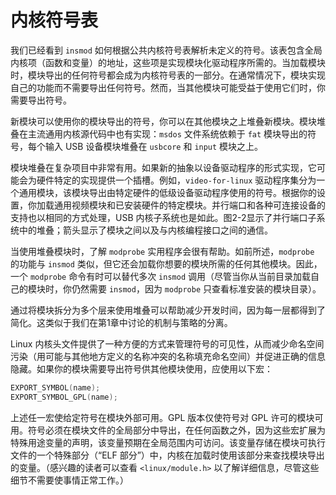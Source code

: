 # 内核符号表

我们已经看到 `insmod` 如何根据公共内核符号表解析未定义的符号。该表包含全局内核项（函数和变量）的地址，这些项是实现模块化驱动程序所需的。当加载模块时，模块导出的任何符号都会成为内核符号表的一部分。在通常情况下，模块实现自己的功能而不需要导出任何符号。然而，当其他模块可能受益于使用它们时，你需要导出符号。

新模块可以使用你的模块导出的符号，你可以在其他模块之上堆叠新模块。模块堆叠在主流通用内核源代码中也有实现：`msdos` 文件系统依赖于 `fat` 模块导出的符号，每个输入 USB 设备模块堆叠在 `usbcore` 和 `input` 模块之上。

模块堆叠在复杂项目中非常有用。如果新的抽象以设备驱动程序的形式实现，它可能会为硬件特定的实现提供一个插槽。例如，`video-for-linux` 驱动程序集分为一个通用模块，该模块导出由特定硬件的低级设备驱动程序使用的符号。根据你的设置，你加载通用视频模块和已安装硬件的特定模块。并行端口和各种可连接设备的支持也以相同的方式处理，USB 内核子系统也是如此。图2-2显示了并行端口子系统中的堆叠；箭头显示了模块之间以及与内核编程接口之间的通信。

当使用堆叠模块时，了解 `modprobe` 实用程序会很有帮助。如前所述，`modprobe` 的功能与 `insmod` 类似，但它还会加载你想要的模块所需的任何其他模块。因此，一个 `modprobe` 命令有时可以替代多次 `insmod` 调用（尽管当你从当前目录加载自己的模块时，你仍然需要 `insmod`，因为 `modprobe` 只查看标准安装的模块目录）。

通过将模块拆分为多个层来使用堆叠可以帮助减少开发时间，因为每一层都得到了简化。这类似于我们在第1章中讨论的机制与策略的分离。

Linux 内核头文件提供了一种方便的方式来管理符号的可见性，从而减少命名空间污染（用可能与其他地方定义的名称冲突的名称填充命名空间）并促进正确的信息隐藏。如果你的模块需要导出符号供其他模块使用，应使用以下宏：

```c
EXPORT_SYMBOL(name);
EXPORT_SYMBOL_GPL(name);
```

上述任一宏使给定符号在模块外部可用。GPL 版本仅使符号对 GPL 许可的模块可用。符号必须在模块文件的全局部分中导出，在任何函数之外，因为这些宏扩展为特殊用途变量的声明，该变量预期在全局范围内可访问。该变量存储在模块可执行文件的一个特殊部分（“ELF 部分”）中，内核在加载时使用该部分来查找模块导出的变量。（感兴趣的读者可以查看 `<linux/module.h>` 以了解详细信息，尽管这些细节不需要使事情正常工作。）
